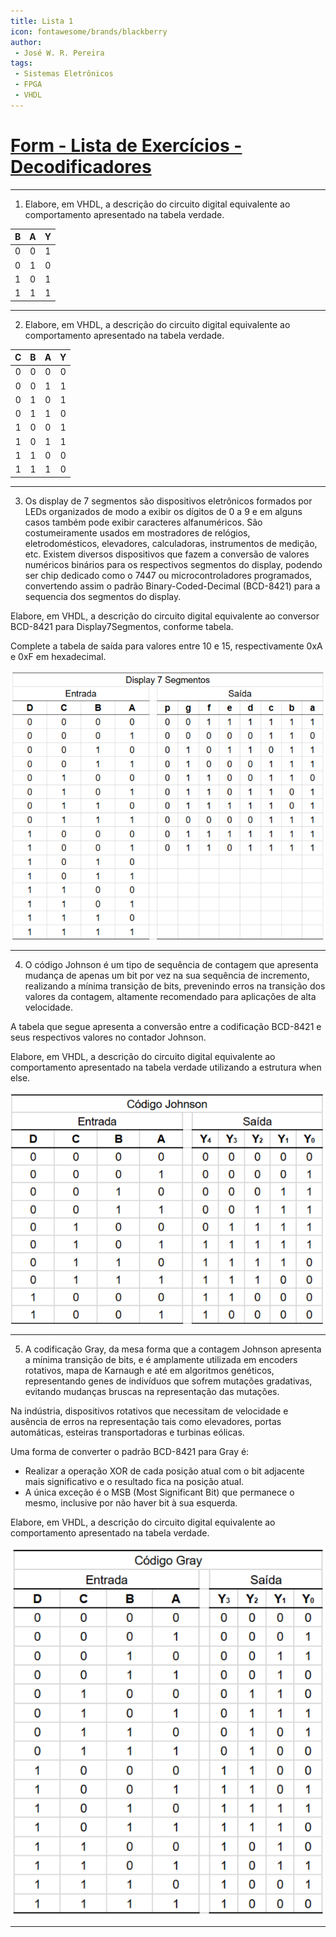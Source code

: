 ```yaml
---
title: Lista 1
icon: fontawesome/brands/blackberry
author:
 - José W. R. Pereira
tags:
 - Sistemas Eletrônicos
 - FPGA
 - VHDL
---
```


# [Form - Lista de Exercícios - Decodificadores](https://docs.google.com/forms/d/e/1FAIpQLScm4_KOlCniUa16sCyAL3u6lpLGXHaGEPTBr2CrAqWMw4y3AQ/viewform?usp=sharing&ouid=109600203603184728591)



---

1) Elabore, em VHDL, a descrição do circuito digital equivalente ao comportamento apresentado na tabela verdade.

| B | A | Y |
|:-:|:-:|:-:|
| 0 | 0 | 1 |
| 0 | 1 | 0 |
| 1 | 0 | 1 |
| 1 | 1 | 1 |


---

2) Elabore, em VHDL, a descrição do circuito digital equivalente ao comportamento apresentado na tabela verdade.


| C | B | A | Y |
|:-:|:-:|:-:|:-:|
| 0 | 0 | 0 | 0 |
| 0 | 0 | 1 | 1 |
| 0 | 1 | 0 | 1 |
| 0 | 1 | 1 | 0 |
| 1 | 0 | 0 | 1 |
| 1 | 0 | 1 | 1 |
| 1 | 1 | 0 | 0 |
| 1 | 1 | 1 | 0 |

---

3) Os display de 7 segmentos são dispositivos eletrônicos formados por LEDs organizados de modo a exibir os dígitos de 0 a 9 e em alguns casos também pode exibir caracteres alfanuméricos. 
São costumeiramente usados em mostradores de relógios, eletrodomésticos, elevadores, calculadoras, instrumentos de medição, etc. 
Existem diversos dispositivos que fazem a conversão de valores numéricos binários para os respectivos segmentos do display, podendo ser chip dedicado como o 7447 ou microcontroladores programados, convertendo assim o padrão Binary-Coded-Decimal (BCD-8421) para a sequencia dos segmentos do display. 

Elabore, em VHDL, a descrição do circuito digital equivalente ao conversor BCD-8421 para Display7Segmentos, conforme tabela. 

Complete a tabela de saída para valores entre 10 e 15, respectivamente 0xA e 0xF em hexadecimal. 


![tab7seg](img/lista1-3.png)

---

4) O código Johnson é um tipo de sequência de contagem que apresenta mudança de apenas um bit por vez na sua sequência de incremento, realizando a mínima transição de bits, prevenindo erros na transição dos valores da contagem, altamente recomendado para aplicações de alta velocidade. 

A tabela que segue apresenta a conversão entre a codificação BCD-8421 e seus respectivos valores no contador Johnson.

Elabore, em VHDL, a descrição do circuito digital equivalente ao comportamento apresentado na tabela verdade utilizando a estrutura when else.


![johnson](img/lista1-4.png)


---

5) A codificação Gray, da mesa forma que a contagem Johnson apresenta a mínima transição de bits, e é amplamente utilizada em encoders rotativos, mapa de Karnaugh e até em algoritmos genéticos, representando genes de indivíduos que sofrem mutações gradativas, evitando mudanças bruscas na representação das mutações. 

Na indústria, dispositivos rotativos que necessitam de velocidade e ausência de erros na representação tais como elevadores, portas automáticas, esteiras transportadoras e turbinas eólicas. 

Uma forma de converter o padrão BCD-8421 para Gray é:

- Realizar a operação XOR de cada posição atual com o bit adjacente mais significativo e o resultado fica na posição atual. 
- A única exceção é o MSB (Most Significant Bit) que permanece o mesmo, inclusive por não haver bit à sua esquerda. 

Elabore, em VHDL, a descrição do circuito digital equivalente ao comportamento apresentado na tabela verdade. 


![gray](img/lista1-5.png)


---